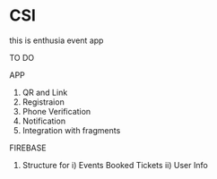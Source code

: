 # CSI
this is enthusia event app

TO DO

APP
1) QR and Link
2) Registraion
3) Phone Verification
4) Notification
5) Integration with fragments

FIREBASE
1) Structure for 
        i) Events Booked Tickets
        ii) User Info
